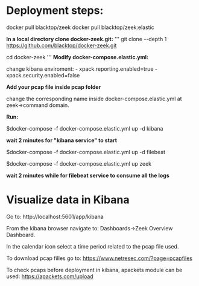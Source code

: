 # Deployment steps:

docker pull blacktop/zeek
docker pull blacktop/zeek:elastic

**In a local directory clone docker-zeek.git:**
'''
git clone --depth 1 https://github.com/blacktop/docker-zeek.git

cd docker-zeek
'''
**Modify docker-compose.elastic.yml:**

change kibana enviroment:
      - xpack.reporting.enabled=true
      - xpack.security.enabled=false

**Add your pcap file inside pcap folder**

 change the corresponding name inside docker-compose.elastic.yml at zeek->command domain.

**Run:**

$docker-compose -f docker-compose.elastic.yml up -d kibana

**wait 2 minutes for "kibana service" to start**

$docker-compose -f docker-compose.elastic.yml up -d filebeat

$docker-compose -f docker-compose.elastic.yml up zeek

**wait 2 minutes while for filebeat service to consume all the logs**

# Visualize data in Kibana 
Go to: 
http://localhost:5601/app/kibana 

From the kibana browser navigate to: Dashboards->Zeek Overview Dashboard.

In the calendar icon select a time period related to the pcap file used.

To download pcap filles go to:
https://www.netresec.com/?page=pcapfiles

To check pcaps before deployment in kibana, apackets module can be used:
https://apackets.com/upload


